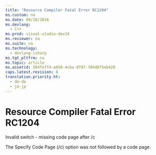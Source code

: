 ```yaml
---
title: "Resource Compiler Fatal Error RC1204"
ms.custom: na
ms.date: 09/18/2016
ms.devlang: 
  - C++
ms.prod: visual-studio-dev14
ms.reviewer: na
ms.suite: na
ms.technology: 
  - devlang-csharp
ms.tgt_pltfrm: na
ms.topic: article
ms.assetid: 584faff4-a058-4cba-878f-704d8f5eb420
caps.latest.revision: 8
translation.priority.ht: 
  - de-de
  - ja-jp
---
```

# Resource Compiler Fatal Error RC1204
Invalid switch - missing code page after /c  
  
 The Specify Code Page (/c) option was not followed by a code page.